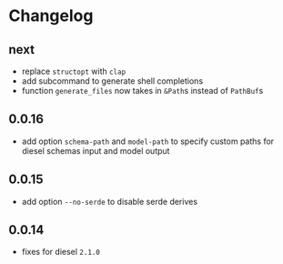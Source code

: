 # Changelog

## next

- replace `structopt` with `clap`
- add subcommand to generate shell completions
- function `generate_files` now takes in `&Path`s instead of `PathBuf`s

## 0.0.16

- add option `schema-path` and `model-path` to specify custom paths for diesel schemas input and model output

## 0.0.15

- add option `--no-serde` to disable serde derives

## 0.0.14

- fixes for diesel `2.1.0`
